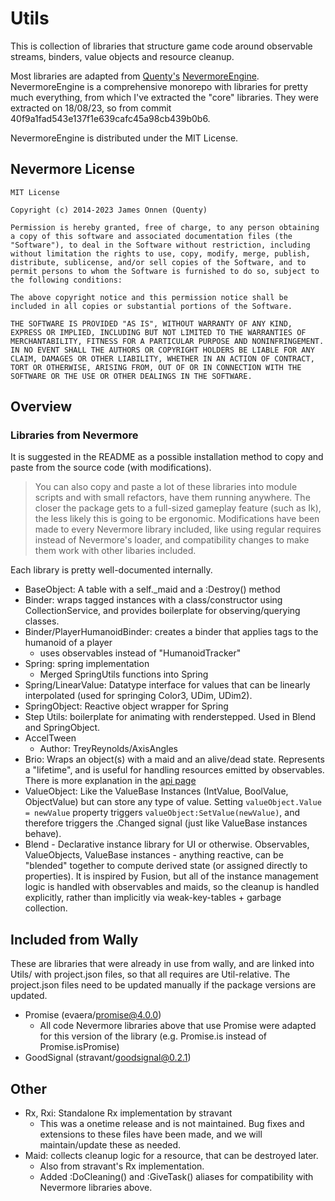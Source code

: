 # Utils

This is collection of libraries that structure game code around observable streams, binders, value objects and resource cleanup.

Most libraries are adapted from [Quenty's](https://github.com/Quenty) [NevermoreEngine](https://github.com/Quenty/NevermoreEngine).
NevermoreEngine is a comprehensive monorepo with libraries for pretty much everything, from which I've extracted the "core" libraries. They were extracted on 18/08/23, so from commit 40f9a1fad543e137f1e639cafc45a98cb439b0b6.

NevermoreEngine is distributed under the MIT License.

## Nevermore License
```
MIT License

Copyright (c) 2014-2023 James Onnen (Quenty)

Permission is hereby granted, free of charge, to any person obtaining a copy of this software and associated documentation files (the "Software"), to deal in the Software without restriction, including without limitation the rights to use, copy, modify, merge, publish, distribute, sublicense, and/or sell copies of the Software, and to permit persons to whom the Software is furnished to do so, subject to the following conditions:

The above copyright notice and this permission notice shall be included in all copies or substantial portions of the Software.

THE SOFTWARE IS PROVIDED "AS IS", WITHOUT WARRANTY OF ANY KIND, EXPRESS OR IMPLIED, INCLUDING BUT NOT LIMITED TO THE WARRANTIES OF MERCHANTABILITY, FITNESS FOR A PARTICULAR PURPOSE AND NONINFRINGEMENT. IN NO EVENT SHALL THE AUTHORS OR COPYRIGHT HOLDERS BE LIABLE FOR ANY CLAIM, DAMAGES OR OTHER LIABILITY, WHETHER IN AN ACTION OF CONTRACT, TORT OR OTHERWISE, ARISING FROM, OUT OF OR IN CONNECTION WITH THE SOFTWARE OR THE USE OR OTHER DEALINGS IN THE SOFTWARE.
```

## Overview

### Libraries from Nevermore
It is suggested in the README as a possible installation method to copy and paste from the source code (with modifications).
> You can also copy and paste a lot of these libraries into module scripts and with small refactors, have them running anywhere. The closer the package gets to a full-sized gameplay feature (such as Ik), the less likely this is going to be ergonomic.
Modifications have been made to every Nevermore library included, like using regular requires instead of Nevermore's loader, and compatibility changes to make them work with other libaries included.

Each library is pretty well-documented internally.

- BaseObject: A table with a self._maid and a :Destroy() method
- Binder: wraps tagged instances with a class/constructor using CollectionService, and provides boilerplate for observing/querying classes.
- Binder/PlayerHumanoidBinder: creates a binder that applies tags to the humanoid of a player
	- uses observables instead of "HumanoidTracker"
- Spring: spring implementation
	- Merged SpringUtils functions into Spring
- Spring/LinearValue: Datatype interface for values that can be linearly interpolated (used for springing Color3, UDim, UDim2).
- SpringObject: Reactive object wrapper for Spring
- Step Utils: boilerplate for animating with renderstepped. Used in Blend and SpringObject.
- AccelTween
	- Author: TreyReynolds/AxisAngles
- Brio: Wraps an object(s) with a maid and an alive/dead state. Represents a "lifetime", and is useful for handling resources emitted by observables. There is more explanation in the [api page](https://quenty.github.io/NevermoreEngine/api/Brio/)
- ValueObject: Like the ValueBase Instances (IntValue, BoolValue, ObjectValue) but can store any type of value. Setting `valueObject.Value = newValue` property triggers `valueObject:SetValue(newValue)`, and therefore triggers the .Changed signal (just like ValueBase instances behave).
- Blend - Declarative instance library for UI or otherwise. Observables, ValueObjects, ValueBase instances - anything reactive, can be "blended" together to compute derived state (or assigned directly to properties). It is inspired by Fusion, but all of the instance management logic is handled with observables and maids, so the cleanup is handled explicitly, rather than implicitly via weak-key-tables + garbage collection.

## Included from Wally

These are libraries that were already in use from wally, and are linked into Utils/ with project.json files, so that all requires are Util-relative.
The project.json files need to be updated manually if the package versions are updated.

- Promise (evaera/promise@4.0.0)
	- All code Nevermore libraries above that use Promise were adapted for this version of the library (e.g. Promise.is instead of Promise.isPromise)
- GoodSignal (stravant/goodsignal@0.2.1)

## Other

- Rx, Rxi: Standalone Rx implementation by stravant
	- This was a onetime release and is not maintained. Bug fixes and extensions to these files have been made, and we will maintain/update these as needed.
- Maid: collects cleanup logic for a resource, that can be destroyed later.
	- Also from stravant's Rx implementation.
	- Added :DoCleaning() and :GiveTask() aliases for compatibility with Nevermore libraries above.